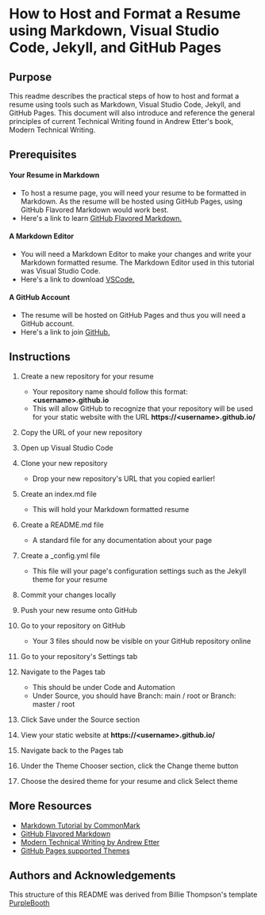 # How to Host and Format a Resume using Markdown, Visual Studio Code, Jekyll, and GitHub Pages

## Purpose

This readme describes the practical steps of how to host and format a resume using tools such as Markdown, Visual Studio Code, Jekyll, and GitHub Pages. This document will also introduce and reference the general principles of current Technical Writing found in Andrew Etter's book, Modern Technical Writing.

## Prerequisites

#### Your Resume in Markdown
* To host a resume page, you will need your resume to be formatted in Markdown. As the resume will be hosted using GitHub Pages, using GitHub Flavored Markdown would work best.
* Here's a link to learn [GitHub Flavored Markdown.](https://docs.github.com/en/get-started/writing-on-github/getting-started-with-writing-and-formatting-on-github/basic-writing-and-formatting-syntax)

#### A Markdown Editor
* You will need a Markdown Editor to make your changes and write your Markdown formatted resume. The Markdown Editor used in this tutorial was Visual Studio Code.
* Here's a link to download [VSCode.](https://code.visualstudio.com/download)

#### A GitHub Account
* The resume will be hosted on GitHub Pages and thus you will need a GitHub account.
* Here's a link to join [GitHub.](https://github.com/join)

## Instructions

1. Create a new repository for your resume
    * Your repository name should follow this format: __\<username\>.github.io__
    * This will allow GitHub to recognize that your repository will be used for your static website with the URL __https://\<username\>.github.io/__

2. Copy the URL of your new repository

3. Open up Visual Studio Code

4. Clone your new repository
    * Drop your new repository's URL that you copied earlier!

5. Create an index.md file
    * This will hold your Markdown formatted resume

6. Create a README.md file
    * A standard file for any documentation about your page

7. Create a _config.yml file
    * This file will your page's configuration settings such as the Jekyll theme for your resume

8. Commit your changes locally

9. Push your new resume onto GitHub

10. Go to your repository on GitHub
    * Your 3 files should now be visible on your GitHub repository online

11. Go to your repository's Settings tab

12. Navigate to the Pages tab 
    * This should be under Code and Automation
    * Under Source, you should have Branch: main / root or Branch: master / root

14. Click Save under the Source section

15. View your static website at __https://\<username\>.github.io/__

15. Navigate back to the Pages tab

16. Under the Theme Chooser section, click the Change theme button

17. Choose the desired theme for your resume and click Select theme

## More Resources
* [Markdown Tutorial by CommonMark](https://commonmark.org/help/tutorial/)
* [GitHub Flavored Markdown](https://docs.github.com/en/get-started/writing-on-github/getting-started-with-writing-and-formatting-on-github/basic-writing-and-formatting-syntax)
* [Modern Technical Writing by Andrew Etter](https://www.amazon.ca/Modern-Technical-Writing-Introduction-Documentation-ebook/dp/B01A2QL9SS)
* [GitHub Pages supported Themes](https://pages.github.com/themes/)

## Authors and Acknowledgements
This structure of this README was derived from Billie Thompson's template [PurpleBooth](https://github.com/PurpleBooth)
